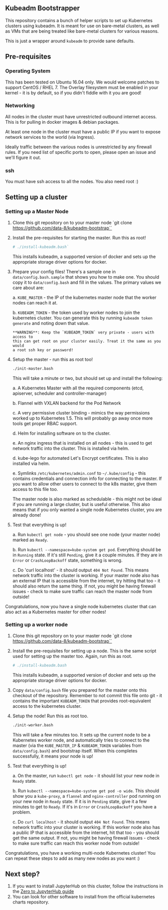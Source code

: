 ## Kubeadm Bootstrapper

This repository contains a bunch of helper scripts to set up Kubernetes clusters
using kubeadm. It is meant for use on bare-metal clusters, as well as VMs
that are being treated like bare-metal clusters for various reasons. 

This is just a wrapper around `kubeadm` to provide sane defaults.

## Pre-requisites

### Operating System

This has been tested on Ubuntu 16.04 only. We would welcome patches to support
CentOS / RHEL 7. The Overlay filesystem must be enabled in your kernel - it is
by default, so if you didn't fiddle with it you are good!

### Networking

All nodes in the cluster must have unrestricted outbound internet access. This
is for pulling in docker images & debian packages.

At least one node in the cluster must have a public IP if you want to expose
network services to the world (via Ingress).

Ideally traffic between the various nodes is unrestricted by any firewall rules.
If you need list of specific ports to open, please open an issue and we'll
figure it out.

### ssh

You must have ssh access to all the nodes. You also need root :)

## Setting up a cluster

### Setting up a Master Node

1. Clone this git repository on to your master node
   `git clone https://github.com/data-8/kubeadm-bootstrap``
   
2. Install the pre-requisites for starting the master. Run this as root!
   ```bash
   # ./install-kubeadm.bash`
   ```
   
   This installs kubeadm, a supported version of docker and sets up the
   appropriate storage driver options for docker.
   
3. Prepare your config files! There's a sample one in `data/config.bash.sample` that
   shows you how to make one. You should copy it to `data/config.bash` and fill
   in the values. The primary values we care about are:
   
   a. `KUBE_MASTER` - the IP of the kubernetes master node that the worker nodes
       can reach it at. 

   b. `KUBEADM_TOKEN` - the token used by worker nodes to join the kubernetes
       cluster. You can generate this by running `kubeadm token generate` and
       noting down that value.
       
       **WARNING**: Keep the `KUBEADM_TOKEN` very private - users with access to
       this can get root on your cluster easily. Treat it the same as you would
       a root ssh key or password!
   
4. Setup the master - run this as root too!
   ``` bash
   ./init-master.bash
   ```
   
   This will take a minute or two, but should set up and install the following:
   
   a. A Kubernetes Master with all the required components (etcd, apiserver,
      scheduler and controller-manager)

   b. Flannel with VXLAN backend for the Pod Network

   c. A very permissive cluster binding - mimics the way permissions worked up
      to Kubernetes 1.5. This will probably go away once more tools get proper
      RBAC support.

   d. Helm for installing software on to the cluster.

   e. An nginx ingress that is installed on all nodes - this is used to get
      network traffic into the cluster. This is installed via helm.

   d. kube-lego for automated Let's Encrypt certificates. This is also installed
      via helm.
   
   e. Symlinks `/etc/kubernetes/admin.conf` to `~/.kube/config` - this contains
      credentials and connection info for connecting to the master. If you want
      to allow other users to connect to the k8s master, give them access to
      this file too.

   The master node is also marked as schedulable - this might not be ideal if
   you are running a large cluster, but is useful otherwise. This also means
   that if you only wanted a single node Kubernetes cluster, you are already
   done!
   
5. Test that everything is up!

   a. Run `kubectl get node` - you should see one node (your master node) marked
      as `Ready`.

   b. Run `kubectl --namespace=kube-system get pod`. Everything should be in
      `Running` state. If it's still `Pending`, give it a couple minutes. If
       they are in `Error` or `CrashLoopBackoff` state, something is wrong.

   c. Do 'curl localhost' - it should output `404 Not Found`. This means network
      traffic into the cluster is working. If your master node also has an external
      IP that is accessible from the internet, try hitting that too - it should
      also return the same thing. If not, you might be having firewall issues -
      check to make sure traffic can reach the master node from outside!
   

Congratulations, now you have a single node kubernetes cluster that can also act
as a Kubernetes master for other nodes!

### Setting up a worker node

1. Clone this git repository on to your master node
   `git clone https://github.com/data-8/kubeadm-bootstrap``
   
2. Install the pre-requisites for setting up a node. This is the same script
   used for setting up the master too. Again, run this as root.
   ```bash
   # ./install-kubeadm.bash
   ```
   
   This installs kubeadm, a supported version of docker and sets up the
   appropriate storage driver options for docker.

3. Copy `data/config.bash` file you prepared for the master onto this checkout
   of the repository. Remember to not commit this file onto git - it contains
   the important `KUBEADM_TOKEN` that provides root-equivalent access to the
   kubernetes cluster.
   
4. Setup the node! Run this as root too.
   ```bash
   ./init-worker.bash
   ```
   
   This will take a few minutes too. It sets up the current node to be a
   Kubernetes worker node, and automatically tries to connect to the master (via
   the `KUBE_MASTER_IP` & `KUBEADM_TOKEN` variables from `data/config.bash`) and
   bootstrap itself. When this completes successfully, it means your node is up!
   
5. Test that everything is up!

   a. On the master, run `kubectl get node` - it should list your new node in
      `Ready` state.

   b. Run `kubectl --namespace=kube-system get pod -o wide`. This should show
      you a `kube-proxy`, a `flannel` and `nginx-controller` pod running on your
      new node in `Ready` state. If it is in `Pending` state, give it a few minutes
      to get to `Ready`. If it's in `Error` or `CrashLoopBackoff` you have a
      problem.

   c. Do `curl localhost` - it should output `404 Not Found`. This means network
      traffic into your cluster is working. If this worker node also has a public
      IP that is accessible from the internet, hit that too - you should get the
      same output. If not, you might be having firewall issues - check to make sure
      traffic can reach this worker node from outside!
      
Congratulations, you have a working multi-node Kubernetes cluster! You can
repeat these steps to add as many new nodes as you want :)
   
## Next step?

1. If you want to install JupyterHub on this cluster, follow the instructions in
   the [Zero to JupyterHub guide](https://z2jh.jupyter.org)
2. You can look for other software to install from the official kubernetes
   charts repository.
